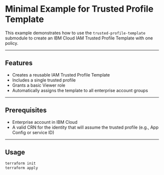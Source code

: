 # Minimal Example for Trusted Profile Template

This example demonstrates how to use the `trusted-profile-template` submodule to create an IBM Cloud IAM Trusted Profile Template with one policy.

---

## Features

- Creates a reusable IAM Trusted Profile Template
- Includes a single trusted profile
- Grants a basic Viewer role
- Automatically assigns the template to all enterprise account groups

---

## Prerequisites

- Enterprise account in IBM Cloud
- A valid CRN for the identity that will assume the trusted profile (e.g., App Config or service ID)

---

## Usage

```bash
terraform init
terraform apply

